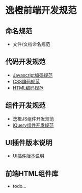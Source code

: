 # 逸橙前端开发规范

## 命名规范
- 文件/文档命名规范

## 代码开发规范
- [Javascript编码规范](https://github.com/ifchange/spec/blob/master/js-spec.md)
- [CSS编码规范](https://github.com/ifchange/spec/blob/master/css-spec.md)
- [HTML编码规范](https://github.com/ifchange/spec/blob/master/html-spec.md)

## 组件开发规范
- 逸橙JS组件开发规范
- [jQuery组件开发规范](https://github.com/ifchange/spec/blob/master/jquery-component-spec.md)

## UI插件版本说明
- [UI插件版本说明](https://github.com/ifchange/spec/blob/master/widget-description.md)

## 前端HTML组件库
- todo...
